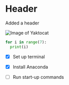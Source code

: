 # Header

Added a header

![Image of Yaktocat](https://octodex.github.com/images/yaktocat.png)

``` python
for i in range(7):
  print(i)
```

- [x] Set up terminal
- [x] Install Anaconda
- [ ] Run start-up commands


